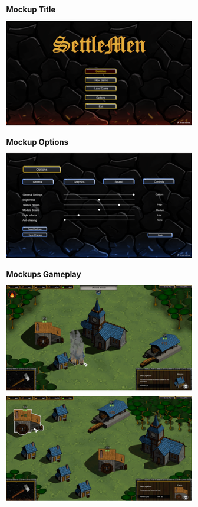 ## **Mockup Title**
![mockup](MockUp/MockupMenu01.png)

## **Mockup Options**
![mockup](MockUp/MockupGameOptions.png)

## **Mockups Gameplay**
![mockup](MockUp/MockupGameplay01.png)

![mockup](MockUp/MockupGameplay02.png)
